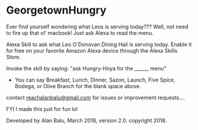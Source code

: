 # GeorgetownHungry

Ever find yourself wondering what Leos is serving today??? Well, not need to fire up that ol' macbook! Just ask Alexa to read the menu.

Alexa Skill to ask what Leo O'Donovan Dining Hall is serving today. Enable it for free on your favorite Amazon Alexa device through the Alexa Skills Store.

Invoke the skill by saying:   "ask Hungry-Hoya for the ______ menu"
   - You can say Breakfast, Lunch, Dinner, Sazon, Launch, Five Spice, Bodega, or Olive Branch for the blank space above.
  
contact reachalanbalu@gmail.com for issues or improvement requests....

FYI I made this just for fun lol

Developed by Alan Balu, March 2018, version 2.0. copyright 2018.
